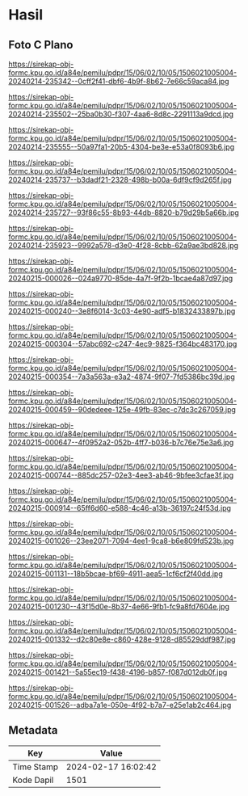 # Hasil

## Foto C Plano

https://sirekap-obj-formc.kpu.go.id/a84e/pemilu/pdpr/15/06/02/10/05/1506021005004-20240214-235342--0cff2f41-dbf6-4b9f-8b62-7e66c59aca84.jpg

https://sirekap-obj-formc.kpu.go.id/a84e/pemilu/pdpr/15/06/02/10/05/1506021005004-20240214-235502--25ba0b30-f307-4aa6-8d8c-2291113a9dcd.jpg

https://sirekap-obj-formc.kpu.go.id/a84e/pemilu/pdpr/15/06/02/10/05/1506021005004-20240214-235555--50a97fa1-20b5-4304-be3e-e53a0f8093b6.jpg

https://sirekap-obj-formc.kpu.go.id/a84e/pemilu/pdpr/15/06/02/10/05/1506021005004-20240214-235737--b3dadf21-2328-498b-b00a-6df9cf9d265f.jpg

https://sirekap-obj-formc.kpu.go.id/a84e/pemilu/pdpr/15/06/02/10/05/1506021005004-20240214-235727--93f86c55-8b93-44db-8820-b79d29b5a66b.jpg

https://sirekap-obj-formc.kpu.go.id/a84e/pemilu/pdpr/15/06/02/10/05/1506021005004-20240214-235923--9992a578-d3e0-4f28-8cbb-62a9ae3bd828.jpg

https://sirekap-obj-formc.kpu.go.id/a84e/pemilu/pdpr/15/06/02/10/05/1506021005004-20240215-000026--024a9770-85de-4a7f-9f2b-1bcae4a87d97.jpg

https://sirekap-obj-formc.kpu.go.id/a84e/pemilu/pdpr/15/06/02/10/05/1506021005004-20240215-000240--3e8f6014-3c03-4e90-adf5-b1832433897b.jpg

https://sirekap-obj-formc.kpu.go.id/a84e/pemilu/pdpr/15/06/02/10/05/1506021005004-20240215-000304--57abc692-c247-4ec9-9825-f364bc483170.jpg

https://sirekap-obj-formc.kpu.go.id/a84e/pemilu/pdpr/15/06/02/10/05/1506021005004-20240215-000354--7a3a563a-e3a2-4874-9f07-7fd5386bc39d.jpg

https://sirekap-obj-formc.kpu.go.id/a84e/pemilu/pdpr/15/06/02/10/05/1506021005004-20240215-000459--90dedeee-125e-49fb-83ec-c7dc3c267059.jpg

https://sirekap-obj-formc.kpu.go.id/a84e/pemilu/pdpr/15/06/02/10/05/1506021005004-20240215-000647--4f0952a2-052b-4ff7-b036-b7c76e75e3a6.jpg

https://sirekap-obj-formc.kpu.go.id/a84e/pemilu/pdpr/15/06/02/10/05/1506021005004-20240215-000744--885dc257-02e3-4ee3-ab46-9bfee3cfae3f.jpg

https://sirekap-obj-formc.kpu.go.id/a84e/pemilu/pdpr/15/06/02/10/05/1506021005004-20240215-000914--65ff6d60-e588-4c46-a13b-36197c24f53d.jpg

https://sirekap-obj-formc.kpu.go.id/a84e/pemilu/pdpr/15/06/02/10/05/1506021005004-20240215-001026--23ee2071-7094-4ee1-9ca8-b6e809fd523b.jpg

https://sirekap-obj-formc.kpu.go.id/a84e/pemilu/pdpr/15/06/02/10/05/1506021005004-20240215-001131--18b5bcae-bf69-4911-aea5-1cf6cf2f40dd.jpg

https://sirekap-obj-formc.kpu.go.id/a84e/pemilu/pdpr/15/06/02/10/05/1506021005004-20240215-001230--43f15d0e-8b37-4e66-9fb1-fc9a8fd7604e.jpg

https://sirekap-obj-formc.kpu.go.id/a84e/pemilu/pdpr/15/06/02/10/05/1506021005004-20240215-001332--d2c80e8e-c860-428e-9128-d85529ddf987.jpg

https://sirekap-obj-formc.kpu.go.id/a84e/pemilu/pdpr/15/06/02/10/05/1506021005004-20240215-001421--5a55ec19-f438-4196-b857-f087d012db0f.jpg

https://sirekap-obj-formc.kpu.go.id/a84e/pemilu/pdpr/15/06/02/10/05/1506021005004-20240215-001526--adba7a1e-050e-4f92-b7a7-e25e1ab2c464.jpg


## Metadata

| Key        | Value               |
| ---------- | ------------------- |
| Time Stamp | 2024-02-17 16:02:42 |
| Kode Dapil | 1501                |



